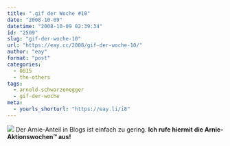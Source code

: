 ```yaml
---
title: ".gif der Woche #10"
date: "2008-10-09"
datetime: "2008-10-09 02:39:34"
id: "2509"
slug: "gif-der-woche-10"
url: "https://eay.cc/2008/gif-der-woche-10/"
author: "eay"
format: "post"
categories:
  - 0815
  - the-others
tags:
  - arnold-schwarzenegger
  - gif-der-woche
meta:
  - yourls_shorturl: "https://eay.li/i8"
---
```


![](/uploads/2008/flyingarnie.gif) Der Arnie-Anteil in Blogs ist einfach zu gering. **Ich rufe hiermit die Arnie-Aktionswochen™ aus!**

